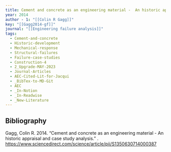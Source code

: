 ```yaml
---
title: Cement and concrete as an engineering material -  An historic appraisal and case study analysis
year: 2014
author - 1: "[[Colin R Gagg]]"
key: "[[Gagg2014-gf]]"
journal: "[[Engineering failure analysis]]"
tags:
  - Cement-and-concrete
  - Historic-development
  - Mechanical-response
  - Structural-failures
  - Failure-case-studies
  - Construction-4
  - 2_Upgrade-MAY-2023
  - Journal-Articles
  - AEC-Cited-Lit-for-Jacqui
  - _BibTex-to-MD-Git
  - AEC
  - _In-Notion
  - _In-Readwise
  - _New-Literature
---
```


## Bibliography
Gagg, Colin R. 2014. “Cement and concrete as an engineering material -  An historic appraisal and case study analysis.” . https://www.sciencedirect.com/science/article/pii/S1350630714000387